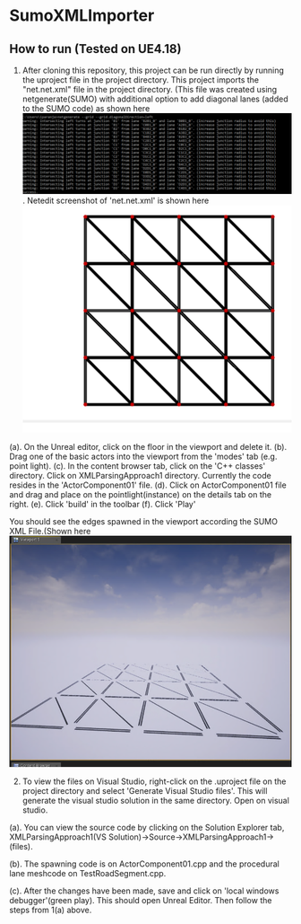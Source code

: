 # SumoXMLImporter

## How to run (Tested on UE4.18)



1. After cloning this repository, this project can be run directly by running the uproject file in the project directory. This project imports the "net.net.xml" file in the project directory. (This file was created using netgenerate(SUMO) with additional option to add diagonal lanes (added to the SUMO code) as shown here ![1](image1.png). Netedit screenshot of 'net.net.xml' is shown here ![2](image2.png)

  (a). On the Unreal editor, click on the floor in the viewport and delete it.
  (b). Drag one of the basic actors into the viewport from the 'modes' tab  (e.g. point light).
  (c). In the content browser tab, click on the 'C++ classes' directory. Click on XMLParsingApproach1 directory. Currently the code resides in the 'ActorComponent01' file.
  (d). Click on ActorComponent01 file and drag and place on the pointlight(instance) on the details tab on the right.
  (e). Click 'build' in the toolbar
  (f). Click 'Play'
  
  You should see the edges spawned in the viewport according the SUMO XML File.(Shown here ![3](image3.png)


2. To view the files on Visual Studio, right-click on the .uproject file on the project directory and select 'Generate Visual Studio files'. This will generate the visual studio solution in the same directory. Open on visual studio.

  (a). You can view the source code by clicking on the Solution Explorer tab, XMLParsingApproach1(VS Solution)->Source->XMLParsingApproach1-> (files).
  
  (b). The spawning code is on ActorComponent01.cpp and the procedural lane meshcode on TestRoadSegment.cpp.
  
  (c). After the changes have been made, save and click on 'local windows debugger'(green play). This should open Unreal Editor. Then follow the steps from 1(a) above.
  
  
